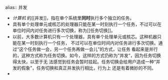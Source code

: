 alias:: 并发

- *计算机* 的[[并发]]，指在单个系统里**同时**执行多个独立的任务。
- 具有单个处理单元或核芯的处理器只能在某一时刻执行一个任务，不过可以在单位时间内对任务进行多次切换，称为[[任务切换]]。
- 以前，大多数计算机只有一个处理器，具有单个处理单元或核芯。这种机器只能在某一时刻执行一个任务，
  不过可以在单位时间内对任务进行多次切换。通过“这个任务做一会，另一个任务再做一会儿”的方式，让任务
  看起来是并行的，这种方式称为任务切换。如今，这样的方式仍称为“并发“，因为任务切换得太快，以至于无
  法感觉到任务会暂时挂起。任务切换会给用户造成一种“并发的假象”，任务切换和真正并发执行相比，行为上
  还是有着微妙的不同。
-
